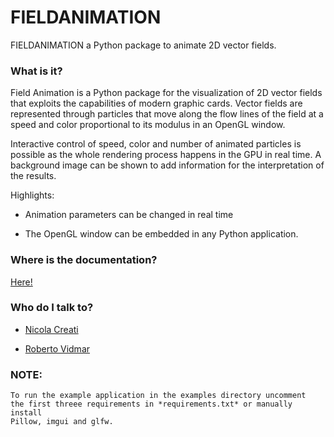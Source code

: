 # FIELDANIMATION #
FIELDANIMATION a Python package to animate 2D vector fields.

### What is it? ###
Field Animation is a Python package for the visualization of 2D vector fields
that exploits the capabilities of modern graphic cards. Vector fields are
represented through particles that move along the flow lines of the field at
a speed and color proportional to its modulus in an OpenGL window.

Interactive control of speed, color and number of animated particles is
possible as the whole rendering process happens in the GPU in real time.
A background image can be shown to add information for the interpretation of
the results.

Highlights:

* Animation parameters can be changed in real time

* The OpenGL window can be embedded in any Python application.

### Where is the documentation? ###

[Here!](https://bvidmar.bitbucket.io/fieldanimation/)

### Who do I talk to? ###

* [Nicola Creati](mailto:ncreati@inogs.it)

* [Roberto Vidmar](mailto:rvidmar@inogs.it)

### NOTE: ###
    To run the example application in the examples directory uncomment
    the first threee requirements in *requirements.txt* or manually install
    Pillow, imgui and glfw.
